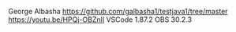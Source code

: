 George Albasha
https://github.com/galbasha1/testjava1/tree/master
https://youtu.be/HPQj-OBZnlI
VSCode 1.87.2
OBS 30.2.3